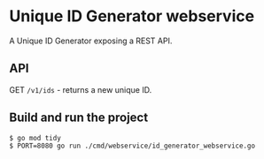 # Unique ID Generator webservice

A Unique ID Generator exposing a REST API.

## API

GET `/v1/ids` - returns a new unique ID.

## Build and run the project

```
$ go mod tidy
$ PORT=8080 go run ./cmd/webservice/id_generator_webservice.go
```
